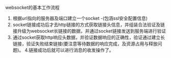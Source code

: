 websocket的基本工作流程

1. 根据url指向的服务器及端口建立一个socket -(包涵ssl安全配置信息)
2. socket链接成功后才去http链接的方式获取链接头信息，并组装合法验证及链接升级为websocket长链接的数据，并通过socket链接发送到服务端进行验证
3. 通过socket获取http响应头数据，并验证数据响应的正确性，验证通过建立长链接，验证失败结束链接(要注意等待数据的响应完成，及资源占用与释放问题)。
4.链接成功后就可以进行消息的收发操作了。
